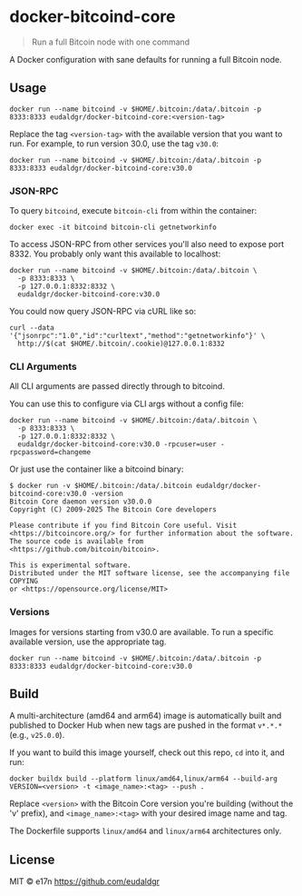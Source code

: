 # docker-bitcoind-core

> Run a full Bitcoin node with one command

A Docker configuration with sane defaults for running a full Bitcoin node.

## Usage

```
docker run --name bitcoind -v $HOME/.bitcoin:/data/.bitcoin -p 8333:8333 eudaldgr/docker-bitcoind-core:<version-tag>
```

Replace the tag `<version-tag>` with the available version that you want to run. For example, to run version 30.0, use the tag `v30.0`:

```
docker run --name bitcoind -v $HOME/.bitcoin:/data/.bitcoin -p 8333:8333 eudaldgr/docker-bitcoind-core:v30.0
```

### JSON-RPC

To query `bitcoind`, execute `bitcoin-cli` from within the container:

```
docker exec -it bitcoind bitcoin-cli getnetworkinfo
```

To access JSON-RPC from other services you'll also need to expose port 8332. You probably only want this available to localhost:

```
docker run --name bitcoind -v $HOME/.bitcoin:/data/.bitcoin \
  -p 8333:8333 \
  -p 127.0.0.1:8332:8332 \
  eudaldgr/docker-bitcoind-core:v30.0
```

You could now query JSON-RPC via cURL like so:

```
curl --data '{"jsonrpc":"1.0","id":"curltext","method":"getnetworkinfo"}' \
  http://$(cat $HOME/.bitcoin/.cookie)@127.0.0.1:8332
```

### CLI Arguments

All CLI arguments are passed directly through to bitcoind.

You can use this to configure via CLI args without a config file:

```
docker run --name bitcoind -v $HOME/.bitcoin:/data/.bitcoin \
  -p 8333:8333 \
  -p 127.0.0.1:8332:8332 \
  eudaldgr/docker-bitcoind-core:v30.0 -rpcuser=user -rpcpassword=changeme
```

Or just use the container like a bitcoind binary:

```
$ docker run -v $HOME/.bitcoin:/data/.bitcoin eudaldgr/docker-bitcoind-core:v30.0 -version
Bitcoin Core daemon version v30.0.0
Copyright (C) 2009-2025 The Bitcoin Core developers

Please contribute if you find Bitcoin Core useful. Visit
<https://bitcoincore.org/> for further information about the software.
The source code is available from <https://github.com/bitcoin/bitcoin>.

This is experimental software.
Distributed under the MIT software license, see the accompanying file COPYING
or <https://opensource.org/license/MIT>
```

### Versions

Images for versions starting from v30.0 are available. To run a specific available version, use the appropriate tag.

```
docker run --name bitcoind -v $HOME/.bitcoin:/data/.bitcoin -p 8333:8333 eudaldgr/docker-bitcoind-core:v30.0
```

## Build

A multi-architecture (amd64 and arm64) image is automatically built and published to Docker Hub when new tags are pushed in the format `v*.*.*` (e.g., `v25.0.0`).

If you want to build this image yourself, check out this repo, `cd` into it, and run:

```
docker buildx build --platform linux/amd64,linux/arm64 --build-arg VERSION=<version> -t <image_name>:<tag> --push .
```

Replace `<version>` with the Bitcoin Core version you're building (without the 'v' prefix), and `<image_name>:<tag>` with your desired image name and tag.

The Dockerfile supports `linux/amd64` and `linux/arm64` architectures only.

## License

MIT © e17n https://github.com/eudaldgr
